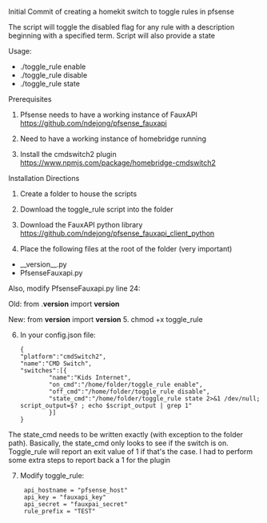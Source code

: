 Initial Commit of creating a homekit switch to toggle rules in pfsense

The script will toggle the disabled flag for any rule with a description beginning with a specified term.  Script will also provide a state

Usage:
- ./toggle_rule enable
- ./toggle_rule disable
- ./toggle_rule state

Prerequisites
1.  Pfsense needs to have a working instance of FauxAPI
https://github.com/ndejong/pfsense_fauxapi
 
2.  Need to have a working instance of homebridge running

3.  Install the cmdswitch2 plugin
https://www.npmjs.com/package/homebridge-cmdswitch2



Installation Directions
1.  Create a folder to house the scripts

2.  Download the toggle_rule script into the folder

3.  Download the FauxAPI python library
https://github.com/ndejong/pfsense_fauxapi_client_python

4.  Place the following files at the root of the folder (very important)
 -  \_\_version__.py
 - PfsenseFauxapi.py

Also, modify PfsenseFauxapi.py line 24: 

Old:
from .__version__ import __version__

New:
from __version__ import __version__
5.  chmod +x toggle_rule

6.  In your config.json file:

        {
        "platform":"cmdSwitch2",
        "name":"CMD Switch",
        "switches":[{
                "name":"Kids Internet",
                "on_cmd":"/home/folder/toggle_rule enable",
                "off_cmd":"/home/folder/toggle_rule disable",
                "state_cmd":"/home/folder/toggle_rule state 2>&1 /dev/null; script_output=$? ; echo $script_output | grep 1"
                }]
        }

The state_cmd needs to be written exactly (with exception to the folder path).  Basically, the state_cmd only looks to see if the switch is on.  Toggle_rule will report an exit value of 1 if that's the case.  I had to perform some extra steps to report back a 1 for the plugin

7. Modify toggle_rule:

        api_hostname = "pfsense_host"
        api_key = "fauxapi_key"
        api_secret = "fauxpai_secret"
        rule_prefix = "TEST"




